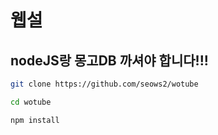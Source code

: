# 웹설

## nodeJS랑 몽고DB 까셔야 합니다!!!

```bash
git clone https://github.com/seows2/wotube

cd wotube

npm install
```
